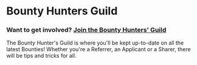 # Bounty Hunters Guild

### Want to get involved? [Join the Bounty Hunters' Guild ](https://techtree-dev.typeform.com/bountyguild)

The Bounty Hunter's Guild is where you'll be kept up-to-date on all the latest Bounties! Whether you're a Referrer, an Applicant or a Sharer, there will be tips and tricks for all.
